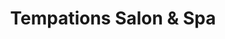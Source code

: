 ---
title: "Tempations Salon & Spa"
url: /maple-ridge/tempations-salon-and-spa/
shop: hairdresser
---